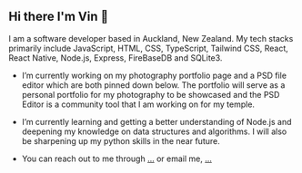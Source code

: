 ## Hi there I'm Vin 👋

  I am a software developer based in Auckland, New Zealand. My tech stacks primarily include JavaScript, HTML, CSS, TypeScript, Tailwind CSS, React, React Native,  Node.js, Express, FireBaseDB and SQLite3. 


-  I’m currently working on my photography portfolio page and a PSD file editor which are both pinned down below. The portfolio will serve as a personal portfolio for my photography to be showcased and the PSD Editor is a community tool that I am working on for my temple.

-  I’m currently learning and getting a better understanding of Node.js and deepening my knowledge on data structures and algorithms. I will also be sharpening up my python skills in the near future. 

- You can reach out to me through [...](https://www.linkedin.com/in/v9n9t/) or email me, [...](vvvinittt@gmail.com)



